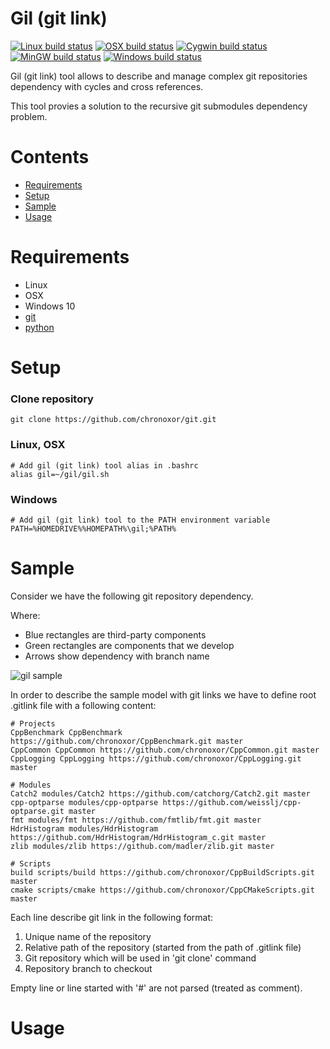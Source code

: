 # Gil (git link)

[![Linux build status](https://img.shields.io/travis/chronoxor/gil/master.svg?label=Linux)](https://travis-ci.org/chronoxor/gil)
[![OSX build status](https://img.shields.io/travis/chronoxor/gil/master.svg?label=OSX)](https://travis-ci.org/chronoxor/gil)
[![Cygwin build status](https://img.shields.io/appveyor/ci/chronoxor/gil/master.svg?label=Cygwin)](https://ci.appveyor.com/project/chronoxor/gil)
[![MinGW build status](https://img.shields.io/appveyor/ci/chronoxor/gil/master.svg?label=MinGW)](https://ci.appveyor.com/project/chronoxor/gil)
[![Windows build status](https://img.shields.io/appveyor/ci/chronoxor/gil/master.svg?label=Windows)](https://ci.appveyor.com/project/chronoxor/gil)

Gil (git link) tool allows to describe and manage complex git repositories
dependency with cycles and cross references.

This tool provies a solution to the recursive git submodules dependency
problem.

# Contents
  * [Requirements](#requirements)
  * [Setup](#setup)
  * [Sample](#sample)
  * [Usage](#usage)

# Requirements
* Linux
* OSX
* Windows 10
* [git](https://git-scm.com)
* [python](https://www.python.org)

# Setup

### Clone repository
```shell
git clone https://github.com/chronoxor/git.git
```

### Linux, OSX
```shell
# Add gil (git link) tool alias in .bashrc
alias gil=~/gil/gil.sh
```

### Windows
```shell
# Add gil (git link) tool to the PATH environment variable
PATH=%HOMEDRIVE%%HOMEPATH%\gil;%PATH%
```

# Sample
Consider we have the following git repository dependency.

Where:
* Blue rectangles are third-party components
* Green rectangles are components that we develop
* Arrows show dependency with branch name

![gil sample](https://github.com/chronoxor/gil/raw/master/images/sample.png)

In order to describe the sample model with git links we have to define root
.gitlink file with a following content:
```
# Projects
CppBenchmark CppBenchmark https://github.com/chronoxor/CppBenchmark.git master
CppCommon CppCommon https://github.com/chronoxor/CppCommon.git master
CppLogging CppLogging https://github.com/chronoxor/CppLogging.git master

# Modules
Catch2 modules/Catch2 https://github.com/catchorg/Catch2.git master
cpp-optparse modules/cpp-optparse https://github.com/weisslj/cpp-optparse.git master
fmt modules/fmt https://github.com/fmtlib/fmt.git master
HdrHistogram modules/HdrHistogram https://github.com/HdrHistogram/HdrHistogram_c.git master
zlib modules/zlib https://github.com/madler/zlib.git master

# Scripts
build scripts/build https://github.com/chronoxor/CppBuildScripts.git master
cmake scripts/cmake https://github.com/chronoxor/CppCMakeScripts.git master
```

Each line describe git link in the following format:
1. Unique name of the repository
2. Relative path of the repository (started from the path of .gitlink file)
3. Git repository which will be used in 'git clone' command
4. Repository branch to checkout

Empty line or line started with '#' are not parsed (treated as comment).

# Usage
